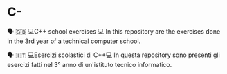 # C-

🗣️ 🇬🇧
💻C++ school exercises 💻
In this repository are the exercises done in the 3rd year of a technical computer school.

🗣️ 🇮🇹
💻Esercizi scolastici di C++💻
In questa repository sono presenti gli esercizi fatti nel 3° anno di un'istituto tecnico informatico.

